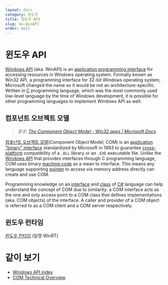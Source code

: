 ```yaml
---
layout: docs
category: 윈도우
title: 윈도우 API
slug: ko.WinAPI
order: null
---
```

# 윈도우 API
[Windows API](https://en.wikipedia.org/wiki/Windows_API) (aka. WinAPI) is an [application programming interface](https://en.wikipedia.org/wiki/API) for accessing resources in Windows operating system. Formally known as Win32 API, a programming interface for 32-bit Windows operating system, Microsoft changed the name so it would be not an architecture-specific. Written in [C](en.C) programming language, which was the most commonly used low-level language by the time of Windows development, it is possible for other programming languages to implement Windows API as well.

## 컴포넌트 오브젝트 모델
> *참조: [The Component Object Model - Win32 apps &#124; Microsoft Docs](https://docs.microsoft.com/en-us/windows/win32/com/the-component-object-model)*

[컴포넌트 오브젝트 모델](https://ko.wikipedia.org/wiki/컴포넌트_오브젝트_모델)(Component Object Model; COM) is an [application "binary" interface](https://en.wikipedia.org/wiki/Application_binary_interface) standardized by Microsoft in 1993 to guarantee [cross-platform](https://en.wikipedia.org/wiki/Cross-platform_software) compatibility of a `.DLL` library or an `.EXE` executable file. Unlike the [Windows API](#windows-api) that provides interfaces through C programming language, COM uses binary [machine code](https://en.wikipedia.org/wiki/Machine_code) as a mean to interface. This means any language supporting [pointer](en.C#pointer) to access via memory address directly can create and use COM.

Programming knowledge on an [interface](en.Csharp#interface) and [class](en.Csharp#c-class) of [C#](en.Csharp) language can help understand the concept of COM due to similarity: a COM interface acts as the one and only access point to a COM class that defines implementations (aka. COM objects) of the interface. A caller and provider of a COM object is referred to as a COM client and a COM server respectively.

## 윈도우 런타임
[윈도우 런타임](https://ko.wikipedia.org/wiki/윈도우_런타임) (일명 WinRT)

# 같이 보기
* [Windows API index](https://docs.microsoft.com/en-us/windows/win32/apiindex/windows-api-list)
* [COM Technical Overview](https://docs.microsoft.com/en-us/windows/win32/com/com-technical-overview)
